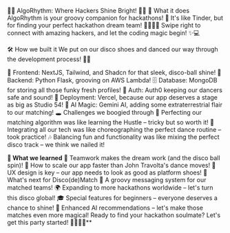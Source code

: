 💖✨ AlgoRhythm: Where Hackers Shine Bright! 🕺💃
🌟 What it does
AlgoRhythm is your groovy companion for hackathons! 🎉 It's like Tinder, but for finding your perfect hackathon dream team! 👯‍♀️👯‍♂️ Swipe right to connect with amazing hackers, and let the coding magic begin! ✨💻

🛠️ How we built it
We put on our disco shoes and danced our way through the development process! 🕺💃

🎨 Frontend: NextJS, Tailwind, and Shadcn for that sleek, disco-ball shine!
🧠 Backend: Python Flask, grooving on AWS Lambda!
🗄️ Database: MongoDB for storing all those funky fresh profiles!
🔐 Auth: Auth0 keeping our dancers safe and sound!
🚀 Deployment: Vercel, because our app deserves a stage as big as Studio 54!
🤖 AI Magic: Gemini AI, adding some extraterrestrial flair to our matching!
🕳️ Challenges we boogied through
💃 Perfecting our matching algorithm was like learning the Hustle – tricky but so worth it!
🌈 Integrating all our tech was like choreographing the perfect dance routine – took practice!
🎶 Balancing fun and functionality was like mixing the perfect disco track – we think we nailed it!

**🧠 What we learned**
🤝 Teamwork makes the dream work (and the disco ball spin)!
🚀 How to scale our app faster than John Travolta's dance moves!
🎨 UX design is key – our app needs to look as good as platform shoes!
🔮 What's next for Disco(de)Match
💌 A groovy messaging system for our matched teams!
🌍 Expanding to more hackathons worldwide – let's turn this disco global!
🎓 Special features for beginners – everyone deserves a chance to shine!
🤖 Enhanced AI recommendations – let's make those matches even more magical!
Ready to find your hackathon soulmate? Let's get this party started! 🎉💖🕺💃**

